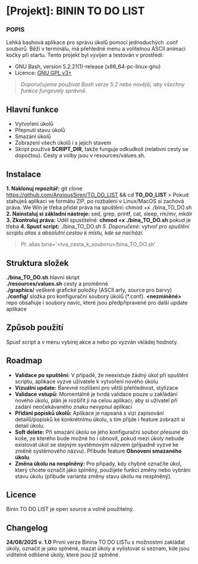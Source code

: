 
# [Projekt]: BININ TO DO LIST

### POPIS  
Lehká bashová aplikace pro správu úkolů pomocí jednoduchých .conf souborů. Běží v terminálu, má přehledné menu a volitelnou ASCII animaci kočky při startu.
Tento projekt byl vyvíjen a testován v prostředí:
- GNU Bash, version 5.2.21(1)-release (x86_64-pc-linux-gnu)
- Licence: [GNU GPL v3+](http://gnu.org/licenses/gpl.html)

> *Doporučujeme používat Bash verze 5.2 nebo novější, aby všechny funkce fungovaly správně.*


## Hlavní funkce
- Vytvoření úkolů
- Přepnutí stavu úkolů
- Smazání úkolů
- Zobrazení všech úkolů i s jejich stavem
- Skript používá **SCRIPT_DIR**, takže funguje odkudkoli (relativní cesty se dopočtou). Cesty a volby jsou v resources/values.sh.

## Instalace
**1. Naklonuj repozitář:** git clone https://github.com/AnxiousSiren/TO_DO_LIST && cd **TO_DO_LIST**
    > Pokud stahuješ aplikaci ve formátu ZIP, po rozbalení v Linux/MacOS si zachová práva. We Win je třeba přidat práva na spuštění: chmod +x ./bina_TO_DO.sh
**2. Nainstaluj si základní nástroje:** sed, grep, printf, cat, sleep, rm/mv, mkdir
**3. Zkontroluj práva:** Uděl spustitelné: **chmod +x ./bina_TO_DO.sh** pokud je třeba
**4. Spusť script:** ./bina_TO_DO.sh 
*5. Doporučené: vytvoř pro spuštění scriptu alias s absolutní cestou k místu, kde se nachází.*
> Př. alias bina='<tva_cesta_k_souboru>/bina_TO_DO.sh' 


## Struktura složek
**./bina_TO_DO.sh** hlavní skript  
**./resources/values.sh** cesty a proměnné  
**./graphics/** veškeré grafické položky (ASCII arty, source pro barvy)  
**./config/** složka pro konfigurační soubory úkolů (*.conf). 
**<nezmíněné>** repo obsahuje i soubory navíc, které jsou předpřipravené pro další update aplikace

## Způsob použití
Spusť script a v menu vybírej akce a nebo po vyzván vkládej hodnoty.

## Roadmap
- **Validace po spuštění:** V případě, že neexistuje žádný úkol při spuštění scriptu, aplikace vyzve uživatele k vytvoření nového úkolu
- **Vizuální update:**  Barevné rozlišení pro větší přehlednost, stylizace
- **Validace vstupů:** Momentálně je tvrdá validace pouze u zakládání nového úkolu, plán je rozšířit ji na celou aplikaci, aby si uživatel při zadání neočekávaného znaku nevypnul aplikaci
- **Přidání popisků úkolů:** Aplikace je napsaná s vizí zapisování detailů/popisků ke konkrétnímu úkolu, s tím přijde i feature zobrazit si detail úkolu.
- **Soft delete:** Při smazání úkolu se jeho konfigurační soubor přesune do koše, ze kterého bude možné ho i obnovit, pokud mezi úkoly nebude existovat úkol se stejným systémovým názvem (případně vyzve ke změně systémového názvu). Přibude feature **Obnovení smazaného úkolu**.  
- **Změna úkolu na nesplněný:** Pro případy, kdy chybně označíte úkol, který chcete označit jako splněný, použijete funkci změny nebo vybrání stavu úkolu (přibude varianta změny stavu úkolu na nesplněný).

## Licence
Binin TO DO LIST je open source a volně použitelný.

## Changelog
**24/08/2025 v. 1.0** První verze Binina TO DO LISTu s možnostmi zakládat úkoly, označit je jako splněné, mazat úkoly a vylistovat si seznam, kde jsou viditelně odlišené úkoly, které jsou již splněné. 
